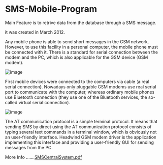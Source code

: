 # SMS-Mobile-Program
Main Feature is to retrive data from the database through a SMS message.


it was created in March 2012.

Any mobile phone is able to send short messages in the GSM network. However, to use this facility in a personal computer, the mobile phone must be connected with it. There is a standard for serial connection between the modem and the PC, which is also applicable for the GSM device (GSM modem).


![image](https://user-images.githubusercontent.com/26040529/123972678-5d28d180-d9bb-11eb-8b77-5ee032f7d365.png)


First mobile devices were connected to the computers via cable (a real serial connection). Nowadays only pluggable GSM modems use real serial port to communicate with the computer, whereas ordinary mobile phones use Bluetooth connection (they use one of the Bluetooth services, the so-called virtual serial connection).

![image](https://user-images.githubusercontent.com/26040529/123972717-64e87600-d9bb-11eb-9acd-1d0ecfd1349c.png)

The AT communication protocol is a simple terminal protocol. It means that sending SMS by direct using the AT communication protocol consists of typing several text commands in a terminal window, which is obviously not an user-friendly interface. Headwind GSM modem driver is the application implementing this interface and providing a user-friendly GUI for sending messages from the PC.



More Info .......[SMSCentralSystem.pdf](https://github.com/MOAboAli/SMS-Mobile-Program/files/6741463/SMSCentralSystem.pdf)




